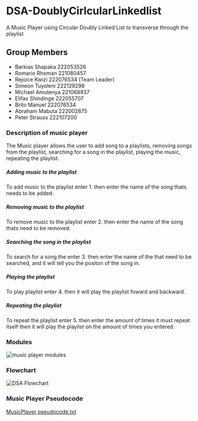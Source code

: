 # DSA-DoublyCirlcularLinkedlist
A Music Player using Circular Doubly Linked List to transverse through the playlist

## Group Members
- Barkias Shapaka 222053526
- Romario Rhoman 221080457
- Rejoice Kwizi 222076534 (Team Leader)
- Simeon Tuyoleni 222129298
- Michael Amutenya 221068937
- Elifas Shindinge 222055707
- Brito Manuel  222076534
- Abraham Mabuta 222002875
- Peter Strauss 222107200


### Description of music player
The Music player allows the user to add song to a playlists, removing songs from the playlist, searching for a song in the playlist, playing the music, repeating the playlist.

##### Adding music to the playlist
To add music to the playlist enter 1. then enter the name of the song thats needs to be added.
##### Removing music to the playlist 
To remove music to the playlist enter 2. then enter the name of the song thats need to be removed.
##### Searching the song in the playlist
To search for a song the enter 3. then enter the name of the that need to be searched, and it will tell you the positon of the song in.
##### Playing the playlist
To play playlist enter 4. then it will play the playlist foward and backward.
##### Repeating the playlist
To repeat the playlist enter 5. then enter the amount of times it must repeat itself then it will play the playlist on the amount of times you entered.

### Modules

![music player modules](https://user-images.githubusercontent.com/113937044/196698459-23e76ed7-4c92-4e8a-9b6b-21f812d7c637.png)

### Flowchart
![DSA Flowchart](https://user-images.githubusercontent.com/113937044/196803191-0985af90-e241-4217-9963-1f90538d0c38.jpg)


### Music Player Pseudocode

[MusicPlayer pseudocode.txt](https://github.com/LordKali11/DSA-DoublyCircularLinkedlist/files/9822983/MusicPlayer.pseudocode.txt)

